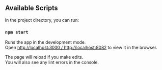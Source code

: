 ## Available Scripts

In the project directory, you can run:

### `npm start`

Runs the app in the development mode.<br>
Open [http://localhost:3000 / http://localhost:8082](http://localhost:3000) to view it in the browser.

The page will reload if you make edits.<br>
You will also see any lint errors in the console.